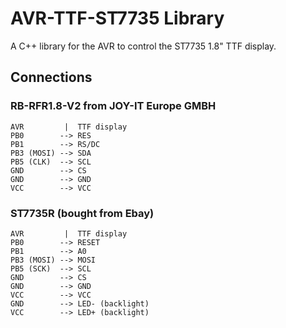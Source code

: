 # AVR-TTF-ST7735 Library

A C++ library for the AVR to control the ST7735 1.8" TTF display.

## Connections


### RB-RFR1.8-V2 from JOY-IT Europe GMBH
```
AVR         |  TTF display
PB0        --> RES
PB1        --> RS/DC
PB3 (MOSI) --> SDA
PB5 (CLK)  --> SCL
GND        --> CS
GND        --> GND
VCC        --> VCC
```

### ST7735R (bought from Ebay)
```
AVR         |  TTF display
PB0        --> RESET
PB1        --> A0
PB3 (MOSI) --> MOSI
PB5 (SCK)  --> SCL
GND        --> CS
GND        --> GND
VCC        --> VCC
GND        --> LED- (backlight)
VCC        --> LED+ (backlight)
```
